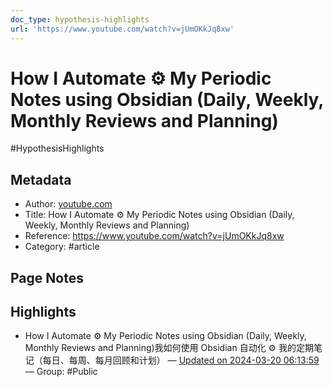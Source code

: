 ```yaml
---
doc_type: hypothesis-highlights
url: 'https://www.youtube.com/watch?v=jUmOKkJq8xw'
---
```


# How I Automate ⚙️ My Periodic Notes using Obsidian (Daily, Weekly, Monthly Reviews and Planning)

#HypothesisHighlights

## Metadata
- Author: [youtube.com]()
- Title: How I Automate ⚙️ My Periodic Notes using Obsidian (Daily, Weekly, Monthly Reviews and Planning)
- Reference: https://www.youtube.com/watch?v=jUmOKkJq8xw
- Category: #article

## Page Notes
## Highlights
- How I Automate ⚙️ My Periodic Notes using Obsidian (Daily, Weekly, Monthly Reviews and Planning)我如何使用 Obsidian 自动化 ⚙️ 我的定期笔记（每日、每周、每月回顾和计划） — [Updated on 2024-03-20 06:13:59](https://hyp.is/kb3tgOaiEe60-rdDUk2gKQ/www.youtube.com/watch?v=jUmOKkJq8xw) — Group: #Public



